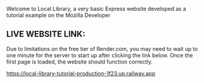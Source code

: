 Welcome to Local Library, a very basic Express website developed as a tutorial example on the Mozilla Developer

## LIVE WEBSITE LINK:

Due to limitations on the free tier of Render.com, you may need to wait up to one minute for the server to start up after clicking the link below. Once the first page is loaded, the website should function correctly.

https://local-library-tutorial-production-1f23.up.railway.app
